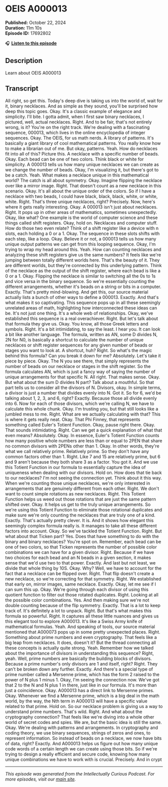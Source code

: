# OEIS A000013

**Published:** October 22, 2024  
**Duration:** 11m 10s  
**Episode ID:** 17692802

🎧 **[Listen to this episode](https://intellectuallycurious.buzzsprout.com/2529712/episodes/17692802-oeis-a000013)**

## Description

Learn about OEIS A000013

## Transcript

All right, so get this. Today's deep dive is taking us into the world of, wait for it, binary necklaces. And as simple as they sound, you'll be surprised how deep this topic goes. Okay. It's a classic example of elegance and simplicity. I'll bite. I gotta admit, when I first saw binary necklaces, I pictured, well, actual necklaces. Right. And to be fair, that's not entirely wrong, is it? You're on the right track. We're dealing with a fascinating sequence, 000013, which lives in the online encyclopedia of integer sequences. Okay. The OEIS, for us math nerds. A library of patterns. It's basically a giant library of cool mathematical patterns. You really know how to make a librarian out of me. But okay, patterns. Yeah. How do necklaces fit into all of this? Picture this. A necklace with a specific number of beads. Okay. Each bead can be one of two colors. Think black or white for simplicity. A 000013 tells us how many unique necklaces we can create as we change the number of beads. Okay, I'm visualizing it, but there's got to be a catch. Yeah. What makes a necklace unique in this mathematical world? The catch is all about symmetry. Okay. Imagine flipping the necklace over like a mirror image. Right. That doesn't count as a new necklace in this scenario. Okay. It's all about the unique order of the colors. So if I have a necklace with two beads, I could have black, black, black, white, or white, white. Right. That's three unique necklaces, right? Precisely. Now, here's where it gets really interesting. Okay. A 000013 isn't just about necklaces. Right. It pops up in other areas of mathematics, sometimes unexpectedly. Okay, like what? One example is the world of computer science and these things called shift registers. Okay, hold on. Necklaces and computer stuff. How do those two even relate? Think of a shift register like a device with n slots, each holding a 0 or a 1. Okay. The sequence in these slots shifts with each step, like a loop. Okay. Believe it or not, a 000013 tells us how many unique output patterns we can get from this looping sequence. Okay, I'm trying to wrap my head around this. Yeah. How can counting necklaces and analyzing these shift registers give us the same numbers? It feels like we're jumping between totally different worlds here. That's the beauty of it. They are different worlds, but they're connected by this underlying pattern. Think of the necklace as the output of the shift register, where each bead is like a 0 or a 1. Okay. Flipping the necklace is similar to switching all the 0s to 1s and vice versa in the binary sequence. So we're essentially counting the different arrangements, whether it's beads on a string or bits in a computer. Exactly. That's pretty mind-blowing. And get this, our source material actually lists a bunch of other ways to define a 000013. Exactly. And that's what makes it so captivating. This sequence pops up in all these seemingly unrelated areas of math, highlighting how interconnected these ideas can be. It's not just one thing. It's a whole web of relationships. Okay, we've established this sequence is a real overachiever. Right. But let's talk about that formula they give us. Okay. You know, all those Greek letters and symbols. Right. It's a bit intimidating, to say the least. I hear you. It can look a bit like another language. The formula, written as AN, some D divides N, 2N for N0, is basically a shortcut to calculate the number of unique necklaces or shift register sequences for any given number of beads or stages you want to look at. A shortcut, huh? Right. So what's the magic behind this formula? Can you break it down for me? Absolutely. Let's take it piece by piece. Okay. The N you see there, that simply represents the number of beads on our necklace or stages in the shift register. So the formula calculates AN, which is just a fancy way of saying the number of unique arrangements for that specific N. All right. That makes sense. Okay. But what about the sum D divides N part? Talk about a mouthful. So that part tells us to consider all the divisors of N. Divisors, okay. In simple terms, a divisor is just a number that divides evenly into N. Got it. So for 6, we'd be talking about 1, 2, 3, and 6, right? Exactly. Because those all divide evenly into 6. Now for each of those divisors, which we're calling N, we have to calculate this whole chunk. Okay. I'm trusting you, but that still looks like a jumbled mess to me. Right. What are we actually calculating with that? This is where it gets really neat. Okay. That Phi Finney, that represents something called Euler's Totient Function. Okay, pause right there. Okay. That sounds intimidating. Right. Can we get a quick explanation of what that even means? Absolutely. Okay. In essence, Euler's Totient Function counts how many positive whole numbers are less than or equal to 2PEN that share no common divisors with 2PENs other than 1. Okay. In other words, they're what we call relatively prime. Relatively prime. So they don't have any common factors other than 1. Right. Like 7 and 15 are relatively prime, but 6 and 9 aren't because they both share 3 as a factor. You got it. And we use this Totient Function in our formula to essentially capture the idea of uniqueness when dealing with our divisors. Hold on. How does that tie back to our necklaces? I'm not seeing the connection yet. Think about it this way. When we're counting those unique necklaces, we're only interested in arrangements that are genuinely different from each other. Right. We don't want to count simple rotations as new necklaces. Right. This Totient Function helps us weed out those rotations that are just the same pattern shifted over. Okay. It helps us get to the truly unique arrangements. So we're using this Totient Function to eliminate those rotational duplicates and make sure we're only counting the necklaces that are truly one of a kind. Exactly. That's actually pretty clever. It is. And it shows how elegant this seemingly complex formula really is. It manages to take all these different factors into account. Okay. So we've tackled the Totient Function. Right. But what about that Ticken part? Yes. Does that have something to do with the binary and binary necklaces? You're spot on. Remember, each bead can be one of two colors, so that Ticken represents the number of possible color combinations we can have for a given divisor. Right. Because if we have two choices for each bead and an N beads in a given section, it makes sense that we'd use two to that power. Exactly. And last but not least, we divide that whole thing by 10S. Okay. Why? Well, we have to account for the fact that a necklace can be flipped over. Right. That flip doesn't create a new necklace, so we're correcting for that symmetry. Right. We established that early on, mirror images, same necklace. Exactly. Okay, let me see if I can sum this up. Okay. We're going through each divisor of using this quotient function to filter out those rotated duplicates. Right. Looking at all the possible color combinations. Yes. And then making sure we're not double counting because of the flip symmetry. Exactly. That is a lot to keep track of. It's definitely a lot to unpack. Right. But that's what makes this formula so powerful. Right. It captures all these little nuances and gives us this elegant tool to explore A000013. It's like a Swiss Army knife of mathematical formulas. Yeah. And speaking of tools, our source material mentioned that A000073 pops up in some pretty unexpected places. Right. Something about prime numbers and even cryptography. That feels like a big leap from necklaces. It does, doesn't it? But the thread connecting all these concepts is actually quite strong. Yeah. Remember how we talked about the importance of divisors in understanding this sequence? Right, yeah. Well, prime numbers are basically the building blocks of divisors. Because a prime number's only divisors are 1 and itself, right? Right. They can't be broken down any further. Exactly. And there's a special type of prime number called a Mersenne prime, which has the form 2 raised to the power of N plus 1 minus 1. Okay, I'm seeing the connection now. We've got that 2 to the N and N plus 1 in there, just like in our formula. It's more than just a coincidence. Okay. A000013 has a direct link to Mersenne primes. Okay. Whenever we find a Mersenne prime, which is a big deal in the math world, by the way, the Nth term in A000013 will have a specific value related to that prime. Hold on. So our necklace problem is giving us a way to understand prime numbers. That's wild. Right. And what about the cryptography connection? That feels like we're diving into a whole other world of secret codes and spies. We are, but the basic idea is still the same. Okay. We're dealing with patterns and arrangements. In cryptography and coding theory, we use binary sequences, strings of zeros and ones, to represent information. So instead of beads on a necklace, we now have bits of data, right? Exactly. And A000013 helps us figure out how many unique code words of a certain length we can create using those bits. So if we're trying to design a really efficient and secure code, knowing how many unique combinations we have to work with is crucial. Precisely. And in crypt

---
*This episode was generated from the Intellectually Curious Podcast. For more episodes, visit our [main site](https://intellectuallycurious.buzzsprout.com).*
